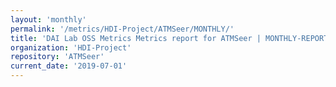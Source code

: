 ```yaml
---
layout: 'monthly'
permalink: '/metrics/HDI-Project/ATMSeer/MONTHLY/'
title: 'DAI Lab OSS Metrics Metrics report for ATMSeer | MONTHLY-REPORT-2019-07-01'
organization: 'HDI-Project'
repository: 'ATMSeer'
current_date: '2019-07-01'
---
```

